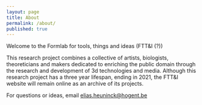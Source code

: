 ```yaml
---
layout: page
title: About
permalink: /about/
published: true
---
```

Welcome to the Formlab for tools, things and ideas (FTT&I (?))


This research project combines a collective of artists, biologists, theoreticians and makers dedicated to enriching the public domain through the research and development of 3d technologies and media. Although this research project has a three year lifespan, ending in 2021, the FTT&I website will remain online as an archive of its projects.



For questions or ideas, email [elias.heuninck@hogent.be](mailto:elias.heuninck@hogent.be)
